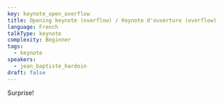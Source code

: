 ```yaml
---
key: keynote_open_overflow
title: Opening keynote (overflow) / Keynote d'ouverture (overflow)
language: French
talkType: keynote
complexity: Beginner
tags:
  - keynote
speakers:
  - jean_baptiste_hardoin
draft: false
---
```

Surprise!